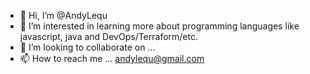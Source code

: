 - 👋 Hi, I’m @AndyLequ
- 👀 I’m interested in learning more about programming languages like javascript, java and DevOps/Terraform/etc. 
- 💞️ I’m looking to collaborate on ...
- 📫 How to reach me ... andylequ@gmail.com

<!---
AndyLequ/AndyLequ is a ✨ special ✨ repository because its `README.md` (this file) appears on your GitHub profile.
You can click the Preview link to take a look at your changes.
--->
